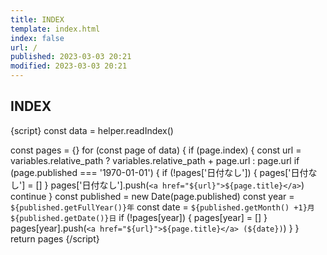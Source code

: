```yaml
---
title: INDEX
template: index.html
index: false
url: /
published: 2023-03-03 20:21
modified: 2023-03-03 20:21
---
```

## INDEX

{script}
const data = helper.readIndex()

const pages = {}
for (const page of data) {
  if (page.index) {
    const url = variables.relative_path ? variables.relative_path + page.url : page.url
    if (page.published === '1970-01-01') {
      if (!pages['日付なし']) {
          pages['日付なし'] = []
      }
      pages['日付なし'].push(`<a href="${url}">${page.title}</a>`)
      continue
    }
    const published = new Date(page.published)
    const year = `${published.getFullYear()}年`
    const date = `${published.getMonth() +1}月${published.getDate()}日`
    if (!pages[year]) {
      pages[year] = []
    }
    pages[year].push(`<a href="${url}">${page.title}</a> (${date})`)
  }
}
return pages
{/script}
